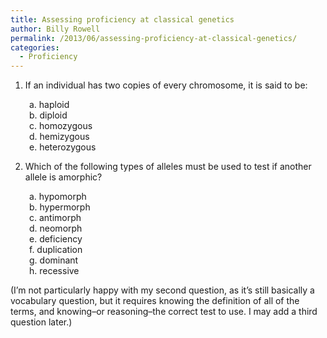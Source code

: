 ```yaml
---
title: Assessing proficiency at classical genetics
author: Billy Rowell
permalink: /2013/06/assessing-proficiency-at-classical-genetics/
categories:
  - Proficiency
---
```

1. If an individual has two copies of every chromosome, it is said to be:

<p style="padding-left: 30px;">
  a. haploid<br /> b. diploid<br /> c. homozygous<br /> d. hemizygous<br /> e. heterozygous
</p>

2. Which of the following types of alleles must be used to test if another allele is amorphic?

<p style="padding-left: 30px;">
  a. hypomorph<br /> b. hypermorph<br /> c. antimorph<br /> d. neomorph<br /> e. deficiency<br /> f. duplication<br /> g. dominant<br /> h. recessive
</p>

(I&#8217;m not particularly happy with my second question, as it&#8217;s still basically a vocabulary question, but it requires knowing the definition of all of the terms, and knowing&#8211;or reasoning&#8211;the correct test to use. I may add a third question later.)
